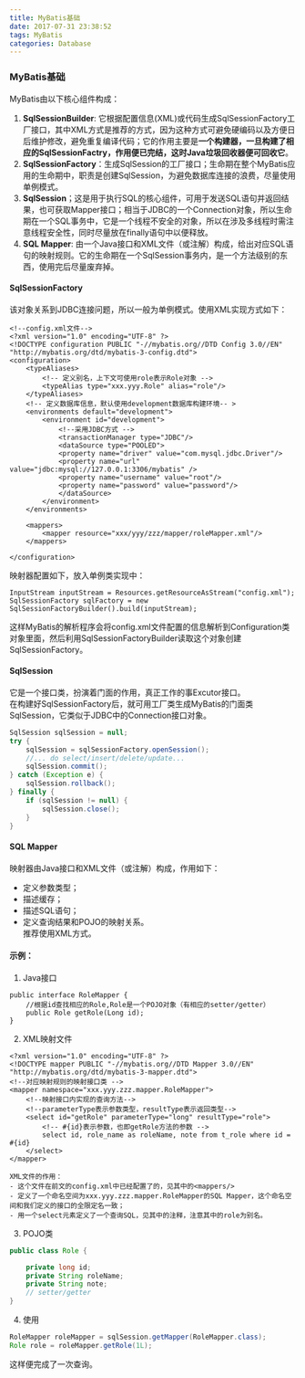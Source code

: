 ```yaml
---
title: MyBatis基础
date: 2017-07-31 23:38:52
tags: MyBatis
categories: Database
---
```


### MyBatis基础  
MyBatis由以下核心组件构成：  
1. **SqlSessionBuilder**: 它根据配置信息(XML)或代码生成SqlSessionFactory工厂接口，其中XML方式是推荐的方式，因为这种方式可避免硬编码以及方便日后维护修改，避免重复编译代码；它的作用主要是**一个构建器，一旦构建了相应的SqlSessionFactry，作用便已完结，这时Java垃圾回收器便可回收它**。    
2. **SqlSessionFactory**：生成SqlSession的工厂接口；生命期在整个MyBatis应用的生命期中，职责是创建SqlSession，为避免数据库连接的浪费，尽量使用单例模式。  
3. **SqlSession**；这是用于执行SQL的核心组件，可用于发送SQL语句并返回结果，也可获取Mapper接口；相当于JDBC的一个Connection对象，所以生命期在一个SQL事务中，它是一个线程不安全的对象，所以在涉及多线程时需注意线程安全性，同时尽量放在finally语句中以便释放。  
4. **SQL Mapper**: 由一个Java接口和XML文件（或注解）构成，给出对应SQL语句的映射规则。它的生命期在一个SqlSession事务内，是一个方法级别的东西，使用完后尽量废弃掉。   

#### SqlSessionFactory  
该对象关系到JDBC连接问题，所以一般为单例模式。使用XML实现方式如下：  
```  
<!--config.xml文件-->
<?xml version="1.0" encoding="UTF-8" ?>
<!DOCTYPE configuration PUBLIC "-//mybatis.org//DTD Config 3.0//EN"
"http://mybatis.org/dtd/mybatis-3-config.dtd">
<configuration>
	<typeAliases>
		<!-- 定义别名，上下文可使用role表示Role对象 -->
		<typeAlias type="xxx.yyy.Role" alias="role"/>
	</typeAliases>
	<!-- 定义数据库信息，默认使用development数据库构建环境-- >
	<environments default="development">
		<environment id="development">
			<!--采用JDBC方式 -->
			<transactionManager type="JDBC"/>
            <dataSource type="POOLED">
            <property name="driver" value="com.mysql.jdbc.Driver"/>
            <property name="url" value="jdbc:mysql://127.0.0.1:3306/mybatis" />
            <property name="username" value="root"/>
            <property name="password" value="password"/>
            </dataSource>
		</environment>
	</environments>
	
	<mappers>
		<mapper resource="xxx/yyy/zzz/mapper/roleMapper.xml"/>
	</mappers>

</configuration>
```
映射器配置如下，放入单例类实现中：  
```
InputStream inputStream = Resources.getResourceAsStream("config.xml");
SqlSessionFactory sqlFactory = new SqlSessionFactoryBuilder().build(inputStream);  
```
这样MyBatis的解析程序会将config.xml文件配置的信息解析到Configuration类对象里面，然后利用SqlSessionFactoryBuilder读取这个对象创建SqlSessionFactory。  

#### SqlSession  
它是一个接口类，扮演着门面的作用，真正工作的事Excutor接口。  
在构建好SqlSessionFactory后，就可用工厂类生成MyBatis的门面类SqlSession，它类似于JDBC中的Connection接口对象。  

```Java  
SqlSession sqlSession = null;
try {
	sqlSession = sqlSessionFactory.openSession();
	//... do select/insert/delete/update...
	sqlSession.commit();
} catch (Exception e) {
	sqlSession.rollback();
} finally {
	if (sqlSession != null) {
		sqlSession.close();
	}
}
```    


#### SQL Mapper  
映射器由Java接口和XML文件（或注解）构成，作用如下：  
- 定义参数类型；  
- 描述缓存；  
- 描述SQL语句；  
- 定义查询结果和POJO的映射关系。  
推荐使用XML方式。  


#### 示例：  
1. Java接口    
```  
public interface RoleMapper {
	//根据id查找相应的Role,Role是一个POJO对象（有相应的setter/getter）
	public Role getRole(Long id); 
}  
```  

2. XML映射文件   
```  
<?xml version="1.0" encoding="UTF-8" ?>
<!DOCTYPE mapper PUBLIC "-//mybatis.org//DTD Mapper 3.0//EN" 
"http://mybatis.org/dtd/mybatis-3-mapper.dtd">
<!--对应映射规则的映射接口类 -->
<mapper namespace="xxx.yyy.zzz.mapper.RoleMapper">
	<!--映射接口内实现的查询方法-->
	<!--parameterType表示参数类型，resultType表示返回类型-->
	<select id="getRole" parameterType="long" resultType="role">
		<!-- #{id}表示参数，也即getRole方法的参数 -->
		select id, role_name as roleName, note from t_role where id = #{id}
	</select>
</mapper>
```    

    XML文件的作用：  
    - 这个文件在前文的config.xml中已经配置了的，见其中的<mappers/>     
    - 定义了一个命名空间为xxx.yyy.zzz.mapper.RoleMapper的SQL Mapper，这个命名空间和我们定义的接口的全限定名一致；  
    - 用一个select元素定义了一个查询SQL，见其中的注释，注意其中的role为别名。  

3. POJO类  
```Java
public class Role {

	private long id;
	private String roleName;  
	private String note;  
	// setter/getter
}
```    

4. 使用  
``` Java
RoleMapper roleMapper = sqlSession.getMapper(RoleMapper.class);  
Role role = roleMapper.getRole(1L);
```   
这样便完成了一次查询。  
